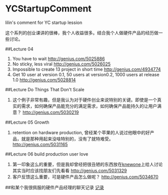# YCStartupComment
lilin's comment for YC startup lession

这个系列的创业课讲的很棒，我个人收益很多。结合我个人做硬件产品的经历做一些讨论。


##Lecture 04

1.  You have to wait http://genius.com/5025886
2.  No sticky, less viral http://genius.com/5026025
3.  Impossible to create 13 project in short time http://genius.com/4934774
4.  Get 10 user at version 0.1, 50 users at version0.2,  1000 users at release 1.0 http://genius.com/5028814

##Lecture Do Things That Don't Scale
1.  这个例子非常有趣，但是我认为对于硬件创业来说特别的关键。即使是一个真实的需求，如何确保产品能充分的满足需求，如何确保产品能持久的让用户满意？   http://genius.com/5030219
    

##Lecture 05 Growth
1.  retention on hardware production, 曾经某个苹果的人说过他眼中的好产品，就是那种用起来没啥特别的，没有了就特难受。 http://genius.com/5031165

##Lecture 06 build production user love
1.  第一印象这么的重要，但是我却曾经把很丑陋的东西放在[knewone](http://knewone.com/groups/5157a3e67373c2ca5000001a/topics/530d992231302d303d3c0000)上给人讨论其实当时应该找朋友们先看看  http://genius.com/5031329
2.  客户反馈这么重要，可是硬件产品怎么做呢？  http://genius.com/5034670

##和某个我很佩服的硬件产品经理的聊天记录
[记录](https://github.com/myrual/YCStartupComment/blob/master/guoyang_talk.md)